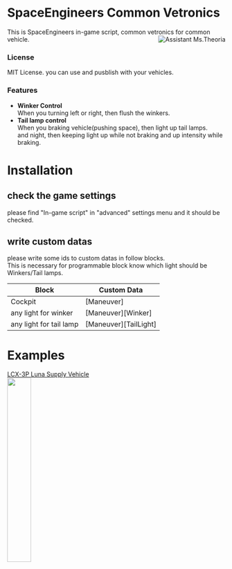 # SpaceEngineers Common Vetronics 

This is SpaceEngineers in-game script,
common vetronics for common vehicle.
<img align="right" src="https://user-images.githubusercontent.com/48115430/72948365-48a8d880-3dc8-11ea-836d-b9ff4d7a5e54.png" alt="Assistant Ms.Theoria"/>

### License

MIT License. you can use and pusblish with your vehicles.

### Features

- **Winker Control**  
When you turning left or right, then flush the winkers.
- **Tail lamp control**  
When you braking vehicle(pushing space), then light up tail lamps.  
and night, then keeping light up while not braking and up intensity while braking.

# Installation

## check the game settings

please find "In-game script" in "advanced" settings menu and it should be checked.

## write custom datas

please write some ids to custom datas in follow blocks.  
This is necessary for programmable block know which light should be Winkers/Tail lamps.

|Block|Custom Data|
|---|---|
|Cockpit|[Maneuver]|
|any light for winker|[Maneuver][Winker]|
|any light for tail lamp|[Maneuver][TailLight]|

# Examples

<a href="https://steamcommunity.com/sharedfiles/filedetails/?id=1965652468">LCX-3P Luna Supply Vehicle<br/>
<img src="https://user-images.githubusercontent.com/48115430/72358964-c61d7a80-3730-11ea-836c-ff638cc5097a.png" width="33%"/></a>
